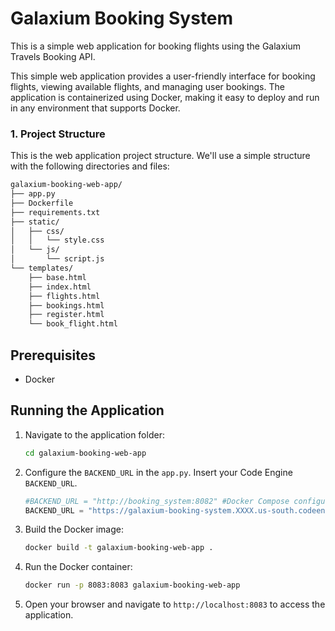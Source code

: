 # Galaxium Booking System

This is a simple web application for booking flights using the Galaxium Travels Booking API.

This simple web application provides a user-friendly interface for booking flights, viewing available flights, and managing user bookings. The application is containerized using Docker, making it easy to deploy and run in any environment that supports Docker.

### 1. Project Structure

This is the web application project structure. We'll use a simple structure with the following directories and files:

```sh
galaxium-booking-web-app/
├── app.py
├── Dockerfile
├── requirements.txt
├── static/
│   ├── css/
│   │   └── style.css
│   └── js/
│       └── script.js
└── templates/
    ├── base.html
    ├── index.html
    ├── flights.html
    ├── bookings.html
    ├── register.html
    └── book_flight.html
```

## Prerequisites

- Docker

## Running the Application

1. Navigate to the application folder:
   ```sh
   cd galaxium-booking-web-app
   ```

2. Configure the `BACKEND_URL` in the `app.py`.
   Insert your Code Engine `BACKEND_URL`.
   
   ```python
   #BACKEND_URL = "http://booking_system:8082" #Docker Compose configuration
   BACKEND_URL = "https://galaxium-booking-system.XXXX.us-south.codeengine.appdomain.cloud" #Code Engine
   ```

3. Build the Docker image:
   ```sh
   docker build -t galaxium-booking-web-app .
   ```

4. Run the Docker container:
   ```sh
   docker run -p 8083:8083 galaxium-booking-web-app
   ```

5. Open your browser and navigate to `http://localhost:8083` to access the application.


